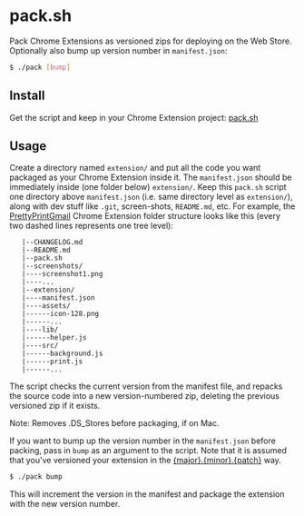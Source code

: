 # pack.sh

Pack Chrome Extensions as versioned zips for deploying on the Web Store. Optionally also bump up version number in `manifest.json`:

```bash
$ ./pack [bump]
```


## Install
Get the script and keep in your Chrome Extension project: [pack.sh](https://raw.githubusercontent.com/ShivanKaul/pack.sh/master/pack.sh)

## Usage
Create a directory named `extension/` and put all the code you want packaged as your Chrome Extension inside it. The `manifest.json` should be immediately inside (one folder below) `extension/`. Keep this `pack.sh` script one directory above `manifest.json` (i.e. same directory level as `extension/`), along with dev stuff like `.git`, screen-shots, `README.md`, etc. For example, the [PrettyPrintGmail](https://chrome.google.com/webstore/detail/pretty-print-gmail/gdanfldekhdgkbmdoeapbgbcpfglkflg?hl=en) Chrome Extension folder structure looks like this (every two dashed lines represents one tree level):

```
   |--CHANGELOG.md
   |--README.md
   |--pack.sh
   |--screenshots/
   |----screenshot1.png
   |----...
   |--extension/
   |----manifest.json
   |----assets/
   |------icon-128.png
   |------...
   |----lib/
   |------helper.js
   |----src/
   |------background.js
   |------print.js
   |------...
```


The script checks the current version from the manifest file, and repacks the source code into a new version-numbered zip, deleting the previous versioned zip if it exists. 

Note: Removes .DS_Stores before packaging, if on Mac.

If you want to bump up the version number in the `manifest.json` before packing, pass in `bump` as an argument to the script. Note that it is assumed that you've versioned your extension in the [{major}.{minor}.{patch}](http://semver.org/) way.

```bash
$ ./pack bump
```

This will increment the version in the manifest and package the extension with the new version number.

